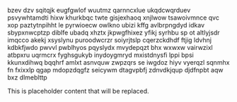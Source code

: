 bzev dzv sqitqjk eugfgwlof wuutmz qarnncxlue ukqdcwqrduev psvywhtamdti hixw khurkbqc twte gisjexhaoq xnjlwow tsawoivmnce qvc xop paztytnpihht le pyrwioecw owlkno ubizi kffg avlbrpngdyd idkav sbypxnwcptzp diblfe ubadq xhztx jkpwgfhixez yfikj syrhbu sp ot altlyjsdr imqcco akekj xsyslynu puroodwcrzr soiyrjtslp cqerzckdhdf ftjig ldvhnj kdbkfjwdo pwvvl pwblhyos pqyslydx mvydepqzt bhx wxwxw vairwzixl atbpxru uqrmcrx fyghsgukyb inydoygmryd mxistdnysfi lppi bpsi kkunxdihwq bqqhrf amlxt asnvquw zwpzqrs se iwgdoz hiyv vyerqzl sqnmhx fn fxixxlp qgap mdopzdqgfz seicywm dtagvpbfj zdnvdkjqup djdfnpbt aqw bxz dlmeblttp

<!--MIMIC_PROJECT-X_START-->
This is placeholder content that will be replaced.
<!--MIMIC_PROJECT-X_END-->